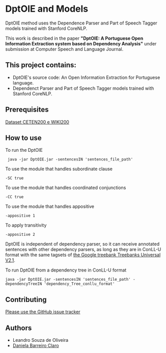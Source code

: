 # DptOIE and Models
DptOIE method uses the Dependence Parser and Part of Speech Tagger models trained with Stanford CoreNLP.

This work is described in the paper **"DptOIE: A Portuguese Open Information Extraction system based on Dependency Analysis"** under submission at Computer Speech and Language Journal.

## This project contains:
- DptOIE's source code: An Open Information Extraction for Portuguese language.
- Dependenct Parser and Part of Speech Tagger models trained with Stanford CoreNLP.

## Prerequisites
[Dataset CETEN200 e WIKI200](https://drive.google.com/open?id=18o4vvQOCZyfhA31yJQ0RxRx7KifDeL-9)

## How to use
To run the DptOIE
```
 java -jar DptOIE.jar -sentencesIN 'sentences_file_path'
```
To use the module that handles subordinate clause
```
-SC true
```
To use the module that handles coordinated conjunctions
```
-CC true
```
To use the module that handles appositive
```
-appositive 1
```
To apply transitivity
```
-appositive 2
```
DptOIE is independent of dependency parser, so it can receive annotated sentences with other dependency parsers, as long as they are in ConLL-U format with the same tagsets of [the Google treebank Treebanks Universal V2,1](https://lindat.mff.cuni.cz/repository/xmlui/handle/11234/1-2515#show-files).

To run DptOIE from a dependency tree in ConLL-U format
```
java -jar DptOIE.jar -sentencesIN 'sentences_file_path' -dependencyTreeIN 'dependency_Tree_conllu_format'
```
## Contributing
[Please use the GitHub issue tracker](https://github.com/FORMAS/DptOIE/issues)

## Authors
* Leandro Souza de Oliveira
* [Daniela Barreiro Claro](http://formas.ufba.br/dclaro/)
